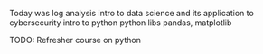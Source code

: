 Today was log analysis 
        intro to data science and its application to cybersecurity
        intro to python
        python libs pandas, matplotlib

TODO: Refresher course on python
